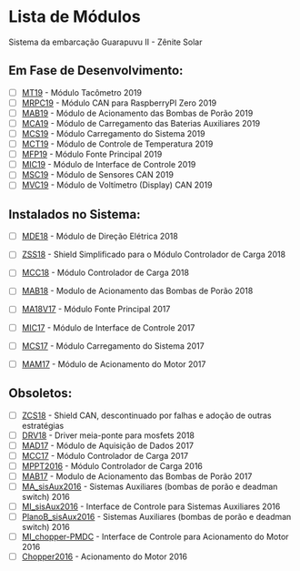 # Lista de Módulos
Sistema da embarcação Guarapuvu II - Zênite Solar

## Em Fase de Desenvolvimento:
- [ ] [MT19](https://github.com/ZeniteSolar/MT19) - Módulo Tacômetro 2019  
- [ ] [MRPC19](https://github.com/ZeniteSolar/MRPC19) - Módulo CAN para RaspberryPI Zero 2019  
- [ ] [MAB19](https://github.com/ZeniteSolar/MAB19) - Módulo de Acionamento das Bombas de Porão 2019  
- [ ] [MCA19](https://github.com/ZeniteSolar/MCA19) - Módulo de Carregamento das Baterias Auxiliares 2019  
- [ ] [MCS19](https://github.com/ZeniteSolar/MCS19) - Módulo Carregamento do Sistema 2019  
- [ ] [MCT19](https://github.com/ZeniteSolar/MCT19) - Módulo de Controle de Temperatura 2019  
- [ ] [MFP19](https://github.com/ZeniteSolar/MFP19) - Módulo Fonte Principal 2019  
- [ ] [MIC19](https://github.com/ZeniteSolar/MIC19) - Módulo de Interface de Controle 2019  
- [ ] [MSC19](https://github.com/ZeniteSolar/MSC19) - Módulo de Sensores CAN 2019  
- [ ] [MVC19](https://github.com/ZeniteSolar/MVC19) - Módulo de Voltímetro (Display) CAN 2019  

## Instalados no Sistema:
- [ ] [MDE18]() - Módulo de Direção Elétrica 2018
- [ ] [ZSS18](https://github.com/ZeniteSolar/ZSS18) - Shield Simplificado para o Módulo Controlador de Carga 2018  
- [ ] [MCC18](https://github.com/ZeniteSolar/MCC18) - Módulo Controlador de Carga 2018  
- [ ] [MAB18](https://github.com/ZeniteSolar/MAB18) - Modulo de Acionamento das Bombas de Porão 2018  
- [ ] [MA18V17](https://github.com/ZeniteSolar/MA18V17) - Módulo Fonte Principal 2017  
- [ ] [MIC17](https://github.com/ZeniteSolar/MIC17) - Módulo de Interface de Controle 2017  
- [ ] [MCS17](https://github.com/ZeniteSolar/MCS17) - Módulo Carregamento do Sistema 2017  
- [ ] [MAM17](https://github.com/ZeniteSolar/MAM17) - Módulo de Acionamento do Motor 2017  


## Obsoletos:
- [ ] [ZCS18](https://github.com/ZeniteSolar/ZCS18) - Shield CAN, descontinuado por falhas e adoção de outras estratégias  
- [ ] [DRV18](https://github.com/ZeniteSolar/DRV18) - Driver meia-ponte para mosfets 2018  
- [ ] [MAD17](https://github.com/ZeniteSolar/MAD17) - Módulo de Aquisição de Dados 2017  
- [ ] [MCC17](https://github.com/ZeniteSolar/MCC17) - Módulo Controlador de Carga 2017  
- [ ] [MPPT2016](https://github.com/ZeniteSolar/MPPT2016) - Módulo Controlador de Carga 2016  
- [ ] [MAB17](https://github.com/ZeniteSolar/MAB17) - Modulo de Acionamento das Bombas de Porão 2017  
- [ ] [MA_sisAux2016](https://github.com/ZeniteSolar/MA_sisAux2016) - Sistemas Auxiliares (bombas de porão e deadman switch) 2016  
- [ ] [MI_sisAux2016](https://github.com/ZeniteSolar/MI_sisAux2016) - Interface de Controle para Sistemas Auxiliares 2016  
- [ ] [PlanoB_sisAux2016](https://github.com/ZeniteSolar/PlanoB_sisAux2016) - Sistemas Auxiliares (bombas de porão e deadman switch) 2016  
- [ ] [MI_chopper-PMDC](https://github.com/ZeniteSolar/MI_chopper-PMDC) - Interface de Controle para Acionamento do Motor 2016  
- [ ] [Chopper2016](https://github.com/ZeniteSolar/Chopper2016) - Acionamento do Motor 2016  
